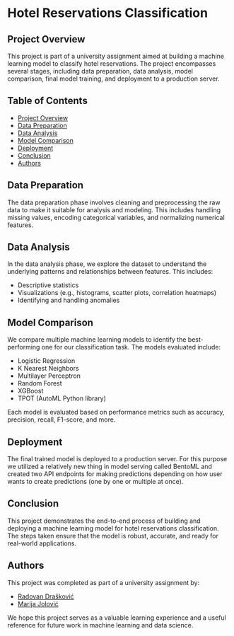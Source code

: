 # Hotel Reservations Classification

## Project Overview
This project is part of a university assignment aimed at building a machine learning model to classify hotel reservations. The project encompasses several stages, including data preparation, data analysis, model comparison, final model training, and deployment to a production server.

## Table of Contents
- [Project Overview](#project-overview)
- [Data Preparation](#data-preparation)
- [Data Analysis](#data-analysis)
- [Model Comparison](#model-comparison)
- [Deployment](#deployment)
- [Conclusion](#conclusion)
- [Authors](#authors)

## Data Preparation
The data preparation phase involves cleaning and preprocessing the raw data to make it suitable for analysis and modeling. This includes handling missing values, encoding categorical variables, and normalizing numerical features.

## Data Analysis
In the data analysis phase, we explore the dataset to understand the underlying patterns and relationships between features. This includes:
- Descriptive statistics
- Visualizations (e.g., histograms, scatter plots, correlation heatmaps)
- Identifying and handling anomalies

## Model Comparison
We compare multiple machine learning models to identify the best-performing one for our classification task. The models evaluated include:
- Logistic Regression
- K Nearest Neighbors
- Multilayer Perceptron
- Random Forest
- XGBoost
- TPOT (AutoML Python library)

Each model is evaluated based on performance metrics such as accuracy, precision, recall, F1-score, and more.

## Deployment
The final trained model is deployed to a production server. For this purpose we utilized a relatively new thing in model serving called BentoML and created two API endpoints for making predictions depending on how user wants to create predictions (one by one or multiple at once).

## Conclusion
This project demonstrates the end-to-end process of building and deploying a machine learning model for hotel reservations classification. The steps taken ensure that the model is robust, accurate, and ready for real-world applications.

## Authors
This project was completed as part of a university assignment by:
- [Radovan Drašković](https://github.com/Drashko73)
- [Marija Jolović](https://github.com/marijajolovic)

We hope this project serves as a valuable learning experience and a useful reference for future work in machine learning and data science.